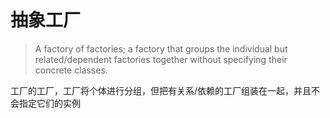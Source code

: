 # 抽象工厂

> A factory of factories; a factory that groups the individual but related/dependent factories together without specifying their concrete classes.

工厂的工厂，工厂将个体进行分组，但把有关系/依赖的工厂组装在一起，并且不会指定它们的实例
